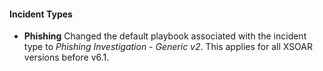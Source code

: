 
#### Incident Types
- **Phishing** Changed the default playbook associated with the incident type to *Phishing Investigation - Generic v2*. This applies for all XSOAR versions before v6.1.
